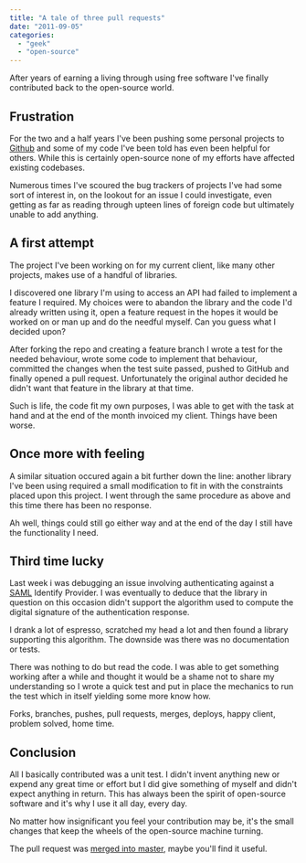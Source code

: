 ```yaml
---
title: "A tale of three pull requests"
date: "2011-09-05"
categories: 
  - "geek"
  - "open-source"
---
```


After years of earning a living through using free software I've finally contributed back to the open-source world.

## Frustration

For the two and a half years I've been pushing some personal projects to [Github](https://github.com/stevenwilkin/) and some of my code I've been told has even been helpful for others. While this is certainly open-source none of my efforts have affected existing codebases.

Numerous times I've scoured the bug trackers of projects I've had some sort of interest in, on the lookout for an issue I could investigate, even getting as far as reading through upteen lines of foreign code but ultimately unable to add anything.

## A first attempt

The project I've been working on for my current client, like many other projects, makes use of a handful of libraries.

I discovered one library I'm using to access an API had failed to implement a feature I required. My choices were to abandon the library and the code I'd already written using it, open a feature request in the hopes it would be worked on or man up and do the needful myself. Can you guess what I decided upon?

After forking the repo and creating a feature branch I wrote a test for the needed behaviour, wrote some code to implement that behaviour, committed the changes when the test suite passed, pushed to GitHub and finally opened a pull request. Unfortunately the original author decided he didn't want that feature in the library at that time.

Such is life, the code fit my own purposes, I was able to get with the task at hand and at the end of the month invoiced my client. Things have been worse.

## Once more with feeling

A similar situation occured again a bit further down the line: another library I've been using required a small modification to fit in with the constraints placed upon this project. I went through the same procedure as above and this time there has been no response.

Ah well, things could still go either way and at the end of the day I still have the functionality I need.

## Third time lucky

Last week i was debugging an issue involving authenticating against a [SAML](http://en.wikipedia.org/wiki/Security_Assertion_Markup_Language) Identify Provider. I was eventually to deduce that the library in question on this occasion didn't support the algorithm used to compute the digital signature of the authentication response.

I drank a lot of espresso, scratched my head a lot and then found a library supporting this algorithm. The downside was there was no documentation or tests.

There was nothing to do but read the code. I was able to get something working after a while and thought it would be a shame not to share my understanding so I wrote a quick test and put in place the mechanics to run the test which in itself yielding some more know how.

Forks, branches, pushes, pull requests, merges, deploys, happy client, problem solved, home time.

## Conclusion

All I basically contributed was a unit test. I didn't invent anything new or expend any great time or effort but I did give something of myself and didn't expect anything in return. This has always been the spirit of open-source software and it's why I use it all day, every day.

No matter how insignificant you feel your contribution may be, it's the small changes that keep the wheels of the open-source machine turning.

The pull request was [merged into master](https://github.com/wonnage/xmlsec-ruby), maybe you'll find it useful.
